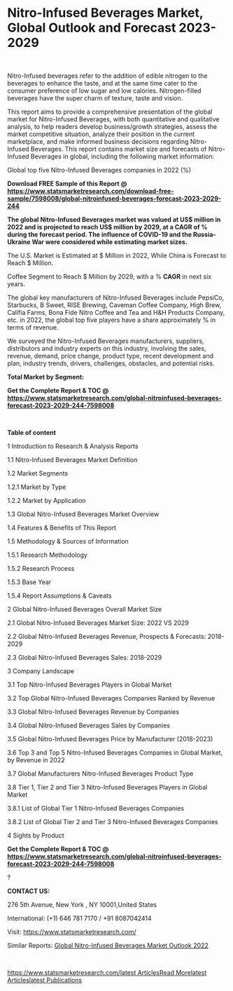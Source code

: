<h1>Nitro-Infused Beverages Market, Global Outlook and Forecast 2023-2029</h1><br/><p>Nitro-Infused beverages refer to the addition of edible nitrogen to the beverages to enhance the taste, and at the same time cater to the consumer preference of low sugar and low calories. Nitrogen-filled beverages have the super charm of texture, taste and vision.</p>
 
 
 
 <p>This report aims to provide a comprehensive presentation of the global market for Nitro-Infused Beverages, with both quantitative and qualitative analysis, to help readers develop business/growth strategies, assess the market competitive situation, analyze their position in the current marketplace, and make informed business decisions regarding Nitro-Infused Beverages. This report contains market size and forecasts of Nitro-Infused Beverages in global, including the following market information:</p>
 
 
 
 <p>Global top five Nitro-Infused Beverages companies in 2022 (%)</p>
 
 
 
 <p><strong>Download FREE Sample of this Report @ <a href="https://www.statsmarketresearch.com/download-free-sample/7598008/global-nitroinfused-beverages-forecast-2023-2029-244">https://www.statsmarketresearch.com/download-free-sample/7598008/global-nitroinfused-beverages-forecast-2023-2029-244</a></strong></p>
 
 
 
 <p><strong>The global Nitro-Infused Beverages market was valued at US$ million in 2022 and is projected to reach US$ million by 2029, at a <strong>CAGR</strong> of % during the forecast period. The influence of COVID-19 and the Russia-Ukraine War were considered while estimating market sizes.</strong></p>
 
 
 
 <p>The U.S. Market is Estimated at $ Million in 2022, While China is Forecast to Reach $ Million.</p>
 
 
 
 <p>Coffee Segment to Reach $ Million by 2029, with a % <strong>CAGR</strong> in next six years.</p>
 
 
 
 <p>The global key manufacturers of Nitro-Infused Beverages include PepsiCo, Starbucks, B Sweet, RISE Brewing, Caveman Coffee Company, High Brew, Califia Farms, Bona Fide Nitro Coffee and Tea and H&H Products Company, etc. in 2022, the global top five players have a share approximately % in terms of revenue.</p>
 
 
 
 <p>We surveyed the Nitro-Infused Beverages manufacturers, suppliers, distributors and industry experts on this industry, involving the sales, revenue, demand, price change, product type, recent development and plan, industry trends, drivers, challenges, obstacles, and potential risks.</p>
 
 
 
 <p><strong>Total Market by Segment:</strong></p>
 
 
 
 <div><b>Get the Complete Report & TOC @ <a href="https://www.statsmarketresearch.com/global-nitroinfused-beverages-forecast-2023-2029-244-7598008">https://www.statsmarketresearch.com/global-nitroinfused-beverages-forecast-2023-2029-244-7598008</a></b></div>
 
 
 
 <p><br />
 
 <b>Table of content</b></p>
 
 
 
 <p>1 Introduction to Research & Analysis Reports<br />
 
 1.1 Nitro-Infused Beverages Market Definition<br />
 
 1.2 Market Segments<br />
 
 1.2.1 Market by Type<br />
 
 1.2.2 Market by Application<br />
 
 1.3 Global Nitro-Infused Beverages Market Overview<br />
 
 1.4 Features & Benefits of This Report<br />
 
 1.5 Methodology & Sources of Information<br />
 
 1.5.1 Research Methodology<br />
 
 1.5.2 Research Process<br />
 
 1.5.3 Base Year<br />
 
 1.5.4 Report Assumptions & Caveats<br />
 
 2 Global Nitro-Infused Beverages Overall Market Size<br />
 
 2.1 Global Nitro-Infused Beverages Market Size: 2022 VS 2029<br />
 
 2.2 Global Nitro-Infused Beverages Revenue, Prospects & Forecasts: 2018-2029<br />
 
 2.3 Global Nitro-Infused Beverages Sales: 2018-2029<br />
 
 3 Company Landscape<br />
 
 3.1 Top Nitro-Infused Beverages Players in Global Market<br />
 
 3.2 Top Global Nitro-Infused Beverages Companies Ranked by Revenue<br />
 
 3.3 Global Nitro-Infused Beverages Revenue by Companies<br />
 
 3.4 Global Nitro-Infused Beverages Sales by Companies<br />
 
 3.5 Global Nitro-Infused Beverages Price by Manufacturer (2018-2023)<br />
 
 3.6 Top 3 and Top 5 Nitro-Infused Beverages Companies in Global Market, by Revenue in 2022<br />
 
 3.7 Global Manufacturers Nitro-Infused Beverages Product Type<br />
 
 3.8 Tier 1, Tier 2 and Tier 3 Nitro-Infused Beverages Players in Global Market<br />
 
 3.8.1 List of Global Tier 1 Nitro-Infused Beverages Companies<br />
 
 3.8.2 List of Global Tier 2 and Tier 3 Nitro-Infused Beverages Companies<br />
 
 4 Sights by Product</p>
 
 
 
 <div><b>Get the Complete Report & TOC @ <a href="https://www.statsmarketresearch.com/global-nitroinfused-beverages-forecast-2023-2029-244-7598008">https://www.statsmarketresearch.com/global-nitroinfused-beverages-forecast-2023-2029-244-7598008</a></b></div>
 
 
 
 <p>? </p>
 
 
 
 <p><b>CONTACT US:</b><br />
 
 276 5th Avenue, New York , NY 10001,United States<br />
 
 International: (+1) 646 781 7170 / +91 8087042414<br />
 
 Visit: <a href="https://www.statsmarketresearch.com/">https://www.statsmarketresearch.com/</a><br />
 
 Similar Reports: <a href="https://www.statsmarketresearch.com/global-nitroinfused-beverages-forecast-2023-2029-244-7598008">Global Nitro-Infused Beverages Market Outlook 2022</a><br />
 
 <br />
 
 <a href="https://gyeongbokgung.com">https://www.statsmarketresearch.com/</a><a href="https://hallyeomaritime.com">latest Articles</a><a href="https://jingwansa.com">Read More</a><a href="https://nguoiviet.jp/">latest Articles</a><a href="https://www.intelmarketresearch.com/">latest Publications</a></p>